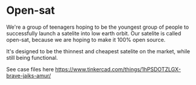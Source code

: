 # Open-sat
We're a group of teenagers hoping to be the youngest group of people to successfully launch a satelite into low earth orbit. Our satelite is called open-sat, because we are hoping to make it 100% open source.

It's designed to be the thinnest and cheapest satelite on the market, while still being functional.

See case files here https://www.tinkercad.com/things/1hPSDOTZLGX-brave-jaiks-amur/
